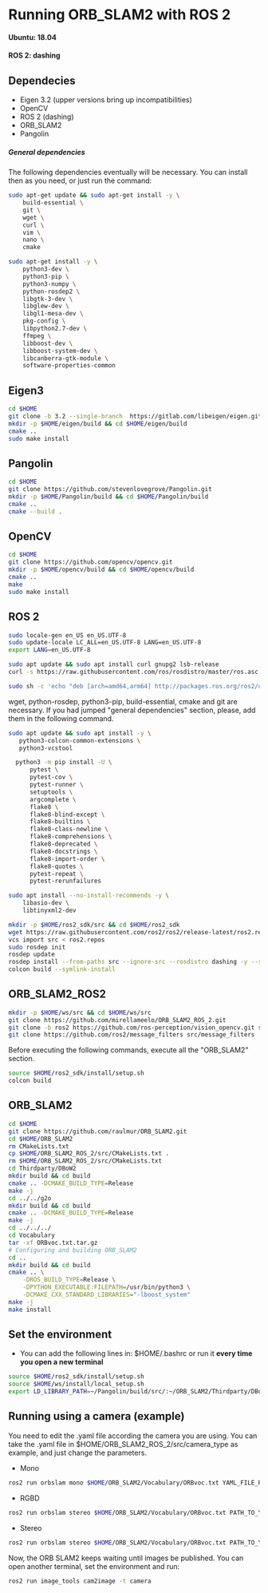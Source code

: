 # Running ORB_SLAM2 with ROS 2
#### Ubuntu: 18.04
#### ROS 2: dashing


## Dependecies

- Eigen 3.2 (upper versions bring up incompatibilities)
- OpenCV
- ROS 2 (dashing)
- ORB_SLAM2
- Pangolin


##### General dependencies

The following dependencies eventually will be necessary. You can install then as you need, or just run the command:

```bash 
sudo apt-get update && sudo apt-get install -y \
	build-essential \
	git \
	wget \
	curl \
	vim \
	nano \
	cmake 
```	

```bash 
sudo apt-get install -y \
	python3-dev \
	python3-pip \
	python3-numpy \
	python-rosdep2 \
	libgtk-3-dev \
	libglew-dev \
	libgl1-mesa-dev \
	pkg-config \
	libpython2.7-dev \
	ffmpeg \
	libboost-dev \
	libboost-system-dev \
	libcanberra-gtk-module \
	software-properties-common
```

## Eigen3

```bash
cd $HOME
git clone -b 3.2 --single-branch  https://gitlab.com/libeigen/eigen.git
mkdir -p $HOME/eigen/build && cd $HOME/eigen/build
cmake ..
sudo make install
```

## Pangolin 

```bash
cd $HOME
git clone https://github.com/stevenlovegrove/Pangolin.git
mkdir -p $HOME/Pangolin/build && cd $HOME/Pangolin/build
cmake ..
cmake --build .
```

## OpenCV

``` bash
cd $HOME
git clone https://github.com/opencv/opencv.git
mkdir -p $HOME/opencv/build && cd $HOME/opencv/build 
cmake ..
make 
sudo make install
```

## ROS 2

```bash
sudo locale-gen en_US en_US.UTF-8
sudo update-locale LC_ALL=en_US.UTF-8 LANG=en_US.UTF-8
export LANG=en_US.UTF-8
```

```bash
sudo apt update && sudo apt install curl gnupg2 lsb-release
curl -s https://raw.githubusercontent.com/ros/rosdistro/master/ros.asc | sudo apt-key add -
```

```bash
sudo sh -c 'echo "deb [arch=amd64,arm64] http://packages.ros.org/ros2/ubuntu `lsb_release -cs` main" > /etc/apt/sources.list.d/ros2-latest.list'
```

wget, python-rosdep, python3-pip, build-essential, cmake and git are necessary. If you had jumped "general dependencies" section, please, add them in the following command. 
  
 ```bash
sudo apt update && sudo apt install -y \
	python3-colcon-common-extensions \
	python3-vcstool
```
  
``` bash
  python3 -m pip install -U \
	  pytest \
	  pytest-cov \
	  pytest-runner \
	  setuptools \
	  argcomplete \
	  flake8 \
	  flake8-blind-except \
	  flake8-builtins \
	  flake8-class-newline \
	  flake8-comprehensions \
	  flake8-deprecated \
	  flake8-docstrings \
	  flake8-import-order \
	  flake8-quotes \
	  pytest-repeat \
	  pytest-rerunfailures
```

```bash
sudo apt install --no-install-recommends -y \
	libasio-dev \
	libtinyxml2-dev
```

```bash
mkdir -p $HOME/ros2_sdk/src && cd $HOME/ros2_sdk
wget https://raw.githubusercontent.com/ros2/ros2/release-latest/ros2.repos
vcs import src < ros2.repos
sudo rosdep init
rosdep update
rosdep install --from-paths src --ignore-src --rosdistro dashing -y --skip-keys "console_bridge fastcdr fastrtps libopensplice67 rti-connext-dds-5.3.1 urdfdom_headers"
colcon build --symlink-install
```


## ORB_SLAM2_ROS2 

``` bash
mkdir -p $HOME/ws/src && cd $HOME/ws/src
git clone https://github.com/mirellameelo/ORB_SLAM2_ROS_2.git
git clone -b ros2 https://github.com/ros-perception/vision_opencv.git src/vision_opencv
git clone https://github.com/ros2/message_filters src/message_filters
```

Before executing the following commands, execute all the "ORB_SLAM2" section.

``` bash
source $HOME/ros2_sdk/install/setup.sh 
colcon build
```

## ORB_SLAM2

```bash 
cd $HOME
git clone https://github.com/raulmur/ORB_SLAM2.git
cd $HOME/ORB_SLAM2
rm CMakeLists.txt
cp $HOME/ORB_SLAM2_ROS_2/src/CMakeLists.txt .
rm $HOME/ORB_SLAM2_ROS_2/src/CMakeLists.txt
cd Thirdparty/DBoW2
mkdir build && cd build
cmake .. -DCMAKE_BUILD_TYPE=Release
make -j
cd ../../g2o
mkdir build && cd build
cmake .. -DCMAKE_BUILD_TYPE=Release
make -j
cd ../../../
cd Vocabulary
tar -xf ORBvoc.txt.tar.gz
# Configuring and building ORB_SLAM2
cd ..
mkdir build && cd build
cmake .. \
	-DROS_BUILD_TYPE=Release \
	-DPYTHON_EXECUTABLE:FILEPATH=/usr/bin/python3 \
	-DCMAKE_CXX_STANDARD_LIBRARIES="-lboost_system"
make -j
make install
```

## Set the environment

-  You can add the following lines in: $HOME/.bashrc or run it **every time you open a new terminal**

``` bash
source $HOME/ros2_sdk/install/setup.sh
source $HOME/ws/install/local_setup.sh
export LD_LIBRARY_PATH=~/Pangolin/build/src/:~/ORB_SLAM2/Thirdparty/DBoW2/lib:~/ORB_SLAM2/Thirdparty/g2o/lib:~/ORB_SLAM2/lib:$LD_LIBRARY_PATH
```

## Running using a camera (example)

You need to edit the .yaml file according the camera you are using. You can take the .yaml file in $HOME/ORB_SLAM2_ROS_2/src/camera_type  as example, and just change the parameters. 

- Mono

``` bash
ros2 run orbslam mono $HOME/ORB_SLAM2/Vocabulary/ORBvoc.txt YAML_FILE_PATH
```

- RGBD 

``` bash
ros2 run orbslam stereo $HOME/ORB_SLAM2/Vocabulary/ORBvoc.txt PATH_TO_YAML_CONFIG_FILE BOOL_RECTIFY
```

-  Stereo

``` bash
ros2 run orbslam stereo $HOME/ORB_SLAM2/Vocabulary/ORBvoc.txt PATH_TO_YAML_CONFIG_FILE BOOL_RECTIFY
```

Now, the ORB SLAM2 keeps waiting until images be published. You can open another terminal, set the environment and run:

``` bash
ros2 run image_tools cam2image -t camera
```

